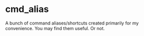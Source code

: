 # cmd_alias
A bunch of command aliases/shortcuts created primarily for my convenience.
You may find them useful. Or not.
